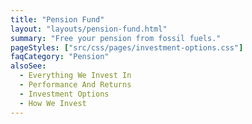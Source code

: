 ```yaml
---
title: "Pension Fund"
layout: "layouts/pension-fund.html"
summary: "Free your pension from fossil fuels."
pageStyles: ["src/css/pages/investment-options.css"]
faqCategory: "Pension"
alsoSee:
  - Everything We Invest In
  - Performance And Returns
  - Investment Options
  - How We Invest
---
```

